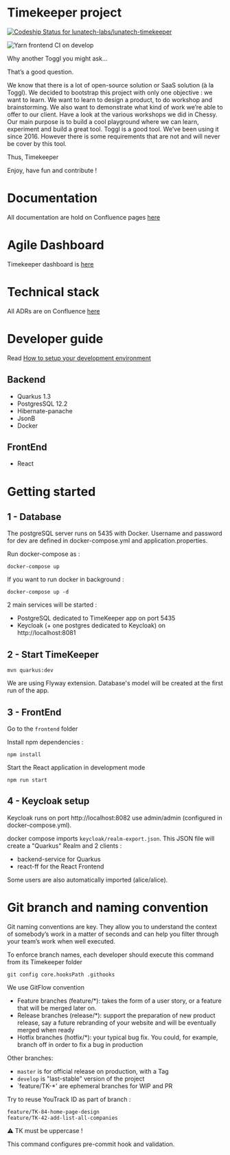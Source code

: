 # Timekeeper project

[![Codeship Status for lunatech-labs/lunatech-timekeeper](https://app.codeship.com/projects/352930a0-589d-0138-5f43-3e74b59257eb/status?branch=develop)](https://app.codeship.com/projects/391390)

![Yarn frontend CI on develop](https://github.com/lunatech-labs/lunatech-timekeeper/workflows/Yarn%20frontend%20CI/badge.svg?branch=develop)

Why another Toggl you might ask… 

That’s a good question.

We know that there is a lot of open-source solution or SaaS solution (à la Toggl). We decided to bootstrap this project with only one objective : we want to learn.
We want to learn to design a product, to do workshop and brainstorming. We also want to demonstrate what kind of work we’re able to offer to our client. Have a look at the various workshops we did in Chessy. 
Our main purpose is to build a cool playground where we can learn, experiment and build a great tool. 
Toggl is a good tool. We’ve been using it since 2016. However there is some requirements that are not and will never be cover by this tool.

Thus, Timekeeper

Enjoy, have fun and contribute ! 

# Documentation 

All documentation are hold on Confluence pages [here](https://lunatech.atlassian.net/wiki/spaces/INTRANET/pages/1609695253/Timekeeper)

# Agile Dashboard

Timekeeper dashboard is [here](https://lunatechfr.myjetbrains.com/youtrack/issues/TK)

# Technical stack 

All ADRs are on Confluence [here](https://lunatech.atlassian.net/wiki/spaces/INTRANET/pages/1686077447/Technical+architecture#Architecture-decision-records)

# Developer guide

Read [How to setup your development environment](https://lunatech.atlassian.net/wiki/spaces/INTRANET/pages/1879343105/How-to+setup+your+development+environment) 

## Backend 

- Quarkus 1.3
- PostgresSQL 12.2
- Hibernate-panache
- JsonB
- Docker

## FrontEnd

- React

# Getting started

## 1 - Database

The postgreSQL server runs on 5435 with Docker. Username and password for dev are defined in docker-compose.yml and application.properties.

Run docker-compose as :

    docker-compose up 
    
If you want to run docker in background : 

    docker-compose up -d    
    
2 main services will be started :

- PostgreSQL dedicated to TimeKeeper app on port 5435 
- Keycloak (+ one postgres dedicated to Keycloak) on http://localhost:8081

## 2 - Start TimeKeeper

    mvn quarkus:dev
    
We are using Flyway extension. Database's model will be created at the first run of the app.

## 3 - FrontEnd   

Go to the `frontend` folder

Install npm dependencies :

    npm install
    
Start the React application in development mode

    npm run start    

## 4 - Keycloak setup

Keycloak runs on port http://localhost:8082 use admin/admin (configured in docker-compose.yml).

docker compose imports `keycloak/realm-export.json`. This JSON file will create a "Quarkus" Realm and 2 clients : 
- backend-service for Quarkus
- react-ff for the React Frontend

Some users are also automatically imported (alice/alice).

# Git branch and naming convention

Git naming conventions are key. They allow you to understand the context of somebody’s work in a matter of seconds and can help you filter through your team’s work when well executed.

To enforce branch names, each developer should execute this command from its Timekeeper folder 

    git config core.hooksPath .githooks

We use GitFlow convention 

  - Feature branches (feature/*): takes the form of a user story, or a feature that will be merged later on. 
  - Release branches (release/*): support the preparation of new product release, say a future rebranding of your website and will be eventually merged when ready
  - Hotfix branches (hotfix/*): your typical bug fix. You could, for example, branch off in order to fix a bug in production

Other branches:
- `master` is for official release on production, with a Tag
- `develop` is "last-stable" version of the project
- `feature/TK-*' are ephemeral branches for WIP and PR

Try to reuse YouTrack ID as part of branch : 

    feature/TK-84-home-page-design
    feature/TK-42-add-list-all-companies

⚠️ TK must be uppercase ! 

This command configures pre-commit hook and validation.

